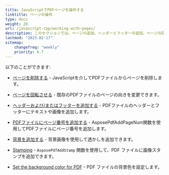 ```yaml
---
title: JavaScriptでPDFページを操作する
linktitle: ページの操作
type: docs
weight: 20
url: /javascript-cpp/working-with-pages/
description: このセクションでは、ページの追加、ヘッダーとフッターの追加、ページの回転について知ることができます。Aspose.PDF for JavaScript via C++がこのトピックに関するすべての詳細を説明します。
lastmod: "2023-02-17"
sitemap:
    changefreq: "weekly"
    priority: 0.7
---
```


以下のことができます:

- [ページを削除する](/pdf/javascript-cpp/delete-pages/) - JavaScriptを介してPDFファイルからページを削除します。
- [ページを回転させる](/pdf/javascript-cpp/rotate-pages/) - 既存のPDFファイルのページの向きを変更できます。
- [ヘッダーおよび/またはフッターを追加する](/pdf/javascript-cpp/add-headers-and-footers-of-pdf-file/) - PDFファイルのヘッダーとフッターにテキストや画像を追加します。
- [PDFファイルにページ番号を追加する](/pdf/javascript-cpp/add-page-number/) - AsposePdfAddPageNum関数を使用してPDFファイルにページ番号を追加します。

- [背景を追加する](/pdf/javascript-cpp/add-backgrounds/) - 背景画像を使用して透かしを追加できます。
- [Stamping](/pdf/javascript-cpp/stamping/) - `AsposePdfAddStamp` 関数を使用して、PDF ファイルに画像スタンプを追加できます。
- [Set the background color for PDF](/pdf/javascript-cpp/set-background-color/) - PDF ファイルの背景色を設定します。